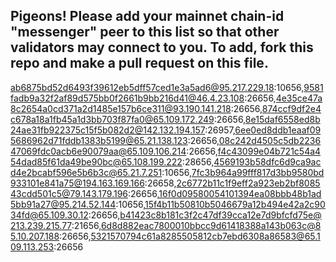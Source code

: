 ## Pigeons! Please add your mainnet chain-id "messenger" peer to this list so that other validators may connect to you. To add, fork this repo and make a pull request on this file. 

ab6875bd52d6493f39612eb5dff57ced1e3a5ad6@95.217.229.18:10656,9581fadb9a32f2af89d575bb0f2661b9bb216d41@46.4.23.108:26656,4e35ce47a8c2654a0cd371a2d1485e157b6ce311@93.190.141.218:26656,874ccf9df2e4c678a18a1fb45a1d3bb703f87fa0@65.109.172.249:26656,8e15daf6558ed8b24ae31fb922375c15f5b082d2@142.132.194.157:26957,6ee0ed8ddb1eaaf095686962d71fddb1383b5199@65.21.138.123:26656,08c242d4505c5db223647069fdc0acb6e90079aa@65.109.106.214:26656,f4c43099e04b721c54a454dad85f61da49be90bc@65.108.199.222:28656,4569193b58dfc6d9ca9acd4e2bcabf596e5b6b3c@65.21.7.251:10656,7fc3b964a99fff817d3bb9580bd933101e841a75@194.163.169.166:26658,2c6772b11c1f9eff2a923eb2bf808543cdd501c5@79.143.179.196:26656,16f0d09580054101394ea08bbb48b1ad5bb91a27@95.214.52.144:10656,15f4b11b50810b5046679a12b494e42a2c9034fd@65.109.30.12:26656,b41423c8b181c3f2c47df39cca12e7d9bfcfd75e@213.239.215.77:21656,6d8d882eac7800010bbcc9d61418388a143b063c@85.10.207.188:26656,5321570794c61a8285505812cb7ebd6308a86583@65.109.113.253:26656

